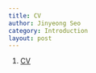 ```yaml
---
title: CV
author: Jinyeong Seo
category: Introduction
layout: post
---
```


1. [CV] 

[CV]: https://github.com/isaac-seo/isaac-seo.github.io/blob/master/files/cv.pdf
